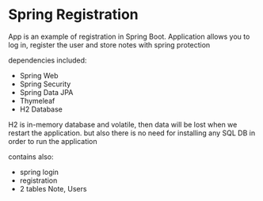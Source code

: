 Spring Registration
====================
App is an example of registration in Spring Boot.
Application allows you to log in, register the user and store notes with spring protection 

dependencies included:
- Spring Web
- Spring Security
- Spring Data JPA
- Thymeleaf
- H2 Database

 H2 is in-memory database and volatile, then data will be lost when we restart the application. 
 but also there is no need for installing any SQL DB in order to run the application
 
 contains also:
 - spring login
 - registration
 - 2 tables Note, Users